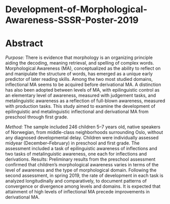 # Development-of-Morphological-Awareness-SSSR-Poster-2019

# Abstract
*Purpose:* 
There is evidence that morphology is an organizing principle aiding the decoding, meaning retrieval, and spelling of complex words. Morphological Awareness (MA), conceptualized as the ability to reflect on and manipulate the structure of words, has emerged as a unique early predictor of later reading skills. Among the two most studied domains, inflectional MA seems to be acquired before derivational MA. A distinction has also been adopted between levels of MA, with epilinguistic control as an elementary level of awareness, measured with judgement tasks, and metalinguistic awareness as a reflection of full-blown awareness, measured with production tasks. This study aimed to examine the development of epilinguistic and metalinguistic inflectional and derivational MA from preschool through first grade.

*Method:* 
The sample included 246 children 5–7 years old, native speakers of Norwegian, from middle-class neighborhoods surrounding Oslo, without any diagnosed developmental delay. Children were individually assessed midyear (December–February) in preschool and first grade. The assessment included a task of epilinguistic awareness of inflections and two tasks of metalinguistic awareness, one each for inflections and derivations.
Results: Preliminary results from the preschool assessment confirmed that children’s morphological awareness varies in terms of the level of awareness and the type of morphological domain. Following the second assessment, in spring 2019, the rate of development in each task is analyzed longitudinally and comparatively, to document patterns of convergence or divergence among levels and domains. It is expected that attainment of high levels of inflectional MA precede improvements in derivational MA.
